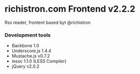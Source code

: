 richistron.com Frontend v2.2.2
===============================

Rss reader, frontent based byt @richistron

### Development tools
* Backbone 1.0
* Underscore.js 1.4.4
* Mustache.js  v0.7.2
* lessc 1.1.0 (LESS Compiler)
* jQuery v2.0.2